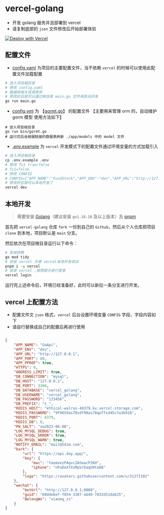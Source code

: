 # vercel-golang

- 开发 golang 服务并且部署到 vercel
- 请复制底部的 `json` 文件修改后开始部署体验

[![Deploy with Vercel](https://vercel.com/button)](https://vercel.com/new/clone?repository-url=https://github.com/iszmxw/vercel-golang&project-name=vercel-golang&repository-name=vercel-golang&env=CONFIG)


## 配置文件

- [config.yaml](config.yaml) 为项目的主要配置文件，当不依赖 `vercel` 的时候可以使用此配置文件加载配置

```bash
# 进入项目根目录
# 修改 config.yaml
# 数据库相关信息修改
# 修改好后就可以通过根目录 main.go 文件来启动开发
go run main.go
```

- [config.yml](config.yml) 为 【[gormt.go](bin%2Fgormt.go)】 的配置文件 【主要用来管理 orm 的，自动维护 gorm 模型 使用方法如下】

```shell
# 进入项目根目录
go run bin/gormt.go
# 运行完后会根据链接的数据表刷新 ./app/models 中的 model 文件
```

- [.env.example](.env.example) 为 `vercel` 开发模式下的配置文件通过环境变量的方式加载引入

```bash
# 进入项目根目录
cp .env.example .env
# 修改 TLS true/false
# TLS=false
# 修改 CONFIG
# CONFIG={"APP_NAME":"FundStock","APP_ENV":"dev","APP_URL":"http://127.0.0.1","APP_PORT":8888,"APP_PPROF":true,"HTTPS":0,"ADDRESS_LIMIT":true,"DB_CONNECTION":"mysql","DB_HOST":"localhost","DB_PORT":3306,"DB_DATABASE":"maccms","DB_USERNAME":"root","DB_PASSWORD":"123456","DB_PREFIX":"t_","REDIS_HOST":"127.0.0.1","REDIS_PASSWORD":"","REDIS_PORT":6379,"REDIS_DB":0,"PW_SALT":"xw2023-06-08","LOG_MYSQL_DEBUG":true,"LOG_MYSQL_ERROR":true,"LOG_MYSQL_WARN":true,"NOTIFY_EMAIL":"mail@54zm.com","bark":{"url":"https://api.day.app/","key":{"mac":"YvemvqzPAgvc2ASqwcP2KH","iphone":"nPuFoXfYsMpVrUaqU8to99"},"logo":"https://avatars.githubusercontent.com/u/135967790?s=400&u=0efb3cc947e9f0c2165c11f65f374524cb48915d&v=4"},"wechat":{"botUrl":"http://106.52.198.173:8000","guid":"68d4ebef-f854-3387-ab40-7832d51dab25","BelongWx":"xiaomg_zs"}}
# 修改好后就可以本地开发了
vercel dev
```

## 本地开发

> 需要安装 [Golang](https://go.dev/dl/)（建议安装 `go1.18.10` 及以上版本）及 [pnpm](https://pnpm.io/zh/installation)

首先把 `vercel-golang` 仓库 `fork` 一份到自己的 `Github`，然后从个人仓库把项目 `clone` 到本地，项目默认是 `main` 分支。

然后依次在项目根目录运行以下命令：

```bash
# 安装依赖
go mod tidy
# 安装 vercel 方便 vercel本地开发调试
pnpm i -g vercel
# 登录 vercel ,按照提示进行登录
vercel login
```

运行完上述命令后，环境已经准备好，此时可以新拉一条分支进行开发。


## vercel 上配置方法
- 配置文件文 `json` 格式，`vercel` 后台设置环境变量 `CONFIG` 字段，字段内容如下
- 请自行替换成自己的配置后再进行使用

```json

{
    "APP_NAME": "GoApi",
    "APP_ENV": "dev",
    "APP_URL": "http://127.0.0.1",
    "APP_PORT": 80,
    "APP_PPROF": true,
    "HTTPS": 0,
    "ADDRESS_LIMIT": true,
    "DB_CONNECTION": "mysql",
    "DB_HOST": "127.0.0.1",
    "DB_PORT": 3306,
    "DB_DATABASE": "vercel_golang",
    "DB_USERNAME": "vercel_golang",
    "DB_PASSWORD": "123456",
    "DB_PREFIX": "t_",
    "REDIS_HOST": "ethical-walrus-49379.kv.vercel-storage.com",
    "REDIS_PASSWORD": "9f9659as78sdf90as78qw7fsd45cfa3b918",
    "REDIS_PORT": 6379,
    "REDIS_DB": 0,
    "PW_SALT": "xw2023-06-08",
    "LOG_MYSQL_DEBUG": true,
    "LOG_MYSQL_ERROR": true,
    "LOG_MYSQL_WARN": true,
    "NOTIFY_EMAIL": "mail@54zm.com",
    "bark": {
        "url": "https://api.day.app/",
        "key": {
            "mac": "YaemvezPAqvc2ASewcP2KH",
            "iphone": "nPuDoXfXsMpVrDaqU9to88"
        },
        "logo": "https://avatars.githubusercontent.com/u/31272102"
    },
    "wechat": {
        "botUrl": "http://127.0.0.1:8000",
        "guid": "68d4ebef-f854-3387-ab40-7832d51dab25",
        "BelongWx": "xiaomg_zs"
    }
}

```
